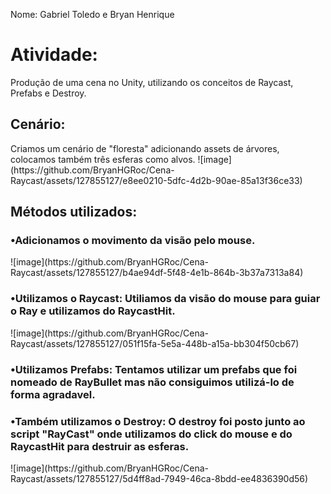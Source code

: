 Nome: Gabriel Toledo e Bryan Henrique 

<h1>Atividade: </h1>
Produção de uma cena no Unity, utilizando os conceitos de Raycast, Prefabs e Destroy.

<h2>Cenário:</h2>
Criamos um cenário de "floresta" adicionando assets de árvores, colocamos também três esferas como alvos.
![image](https://github.com/BryanHGRoc/Cena-Raycast/assets/127855127/e8ee0210-5dfc-4d2b-90ae-85a13f36ce33)


<h2>Métodos utilizados:</h2>
 
<h3>•Adicionamos o movimento da visão pelo mouse.</h3>
![image](https://github.com/BryanHGRoc/Cena-Raycast/assets/127855127/b4ae94df-5f48-4e1b-864b-3b37a7313a84)



<h3>•Utilizamos o Raycast: Utiliamos da visão do mouse para guiar o Ray e utilizamos do RaycastHit.</h3>
![image](https://github.com/BryanHGRoc/Cena-Raycast/assets/127855127/051f15fa-5e5a-448b-a15a-bb304f50cb67)



<h3>•Utilizamos Prefabs: Tentamos utilizar um prefabs que foi nomeado de RayBullet mas não consiguimos utilizá-lo de forma agradavel.</h3>


<h3>•Também utilizamos o Destroy: O destroy foi posto junto ao script "RayCast" onde utilizamos do click do mouse e do RaycastHit para destruir as esferas.</h3>
![image](https://github.com/BryanHGRoc/Cena-Raycast/assets/127855127/5d4ff8ad-7949-46ca-8bdd-ee4836390d56)


